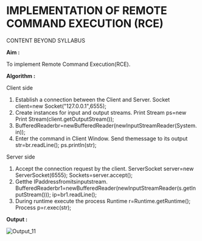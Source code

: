 # IMPLEMENTATION OF REMOTE COMMAND EXECUTION (RCE)
CONTENT BEYOND SYLLABUS

**Aim :** 

To implement Remote Command Execution(RCE).

**Algorithm :**

Client side

1. Establish a connection between the Client and Server. Socket client=new Socket("127.0.0.1",6555);
2. Create instances for input and output streams. Print Stream ps=new Print Stream(client.getOutputStream());
3. BufferedReaderbr=newBufferedReader(newInputStreamReader(System.in));
4. Enter the command in Client Window. Send themessage to its output str=br.readLine(); ps.println(str);

Server side

1. Accept the connection request by the client. ServerSocket server=new ServerSocket(6555); Sockets=server.accept();
2. Getthe IPaddressfromitsinputstream. BufferedReaderbr1=newBufferedReader(newInputStreamReader(s.getInputStream())); ip=br1.readLine();
3. During runtime execute the process Runtime r=Runtime.getRuntime(); Process p=r.exec(str);

**Output :**

![Output_11](https://user-images.githubusercontent.com/67852680/142520712-9890da07-53ce-49e8-816a-e6d9b8ace2f4.png)
